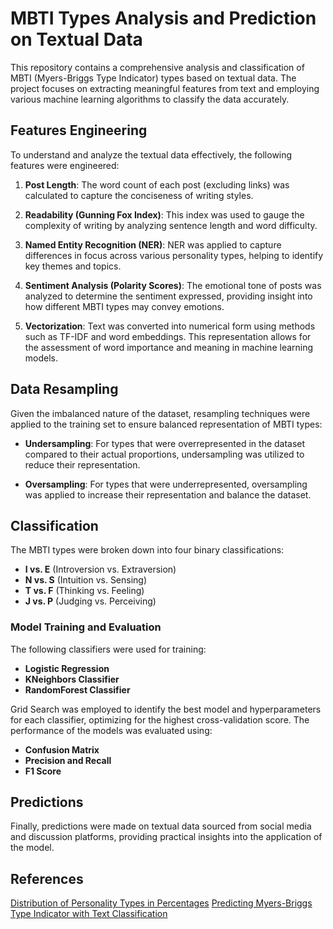 # MBTI Types Analysis and Prediction on Textual Data

This repository contains a comprehensive analysis and classification of MBTI (Myers-Briggs Type Indicator) types based on textual data. The project focuses on extracting meaningful features from text and employing various machine learning algorithms to classify the data accurately.

## Features Engineering

To understand and analyze the textual data effectively, the following features were engineered:

1. **Post Length**: The word count of each post (excluding links) was calculated to capture the conciseness of writing styles.

2. **Readability (Gunning Fox Index)**: This index was used to gauge the complexity of writing by analyzing sentence length and word difficulty.

3. **Named Entity Recognition (NER)**: NER was applied to capture differences in focus across various personality types, helping to identify key themes and topics.

4. **Sentiment Analysis (Polarity Scores)**: The emotional tone of posts was analyzed to determine the sentiment expressed, providing insight into how different MBTI types may convey emotions.

5. **Vectorization**: Text was converted into numerical form using methods such as TF-IDF and word embeddings. This representation allows for the assessment of word importance and meaning in machine learning models.

## Data Resampling

Given the imbalanced nature of the dataset, resampling techniques were applied to the training set to ensure balanced representation of MBTI types:

- **Undersampling**: For types that were overrepresented in the dataset compared to their actual proportions, undersampling was utilized to reduce their representation.

- **Oversampling**: For types that were underrepresented, oversampling was applied to increase their representation and balance the dataset.

## Classification

The MBTI types were broken down into four binary classifications:

- **I vs. E** (Introversion vs. Extraversion)
- **N vs. S** (Intuition vs. Sensing)
- **T vs. F** (Thinking vs. Feeling)
- **J vs. P** (Judging vs. Perceiving)

### Model Training and Evaluation

The following classifiers were used for training:

- **Logistic Regression**
- **KNeighbors Classifier**
- **RandomForest Classifier**

Grid Search was employed to identify the best model and hyperparameters for each classifier, optimizing for the highest cross-validation score. The performance of the models was evaluated using:

- **Confusion Matrix**
- **Precision and Recall**
- **F1 Score**

## Predictions

Finally, predictions were made on textual data sourced from social media and discussion platforms, providing practical insights into the application of the model.

## References

[Distribution of Personality Types in Percentages](https://personalitymax.com/personality-types/population-gender/)
[Predicting Myers-Briggs Type Indicator with Text Classification](https://web.stanford.edu/class/archive/cs/cs224n/cs224n.1184/reports/6839354.pdf)
